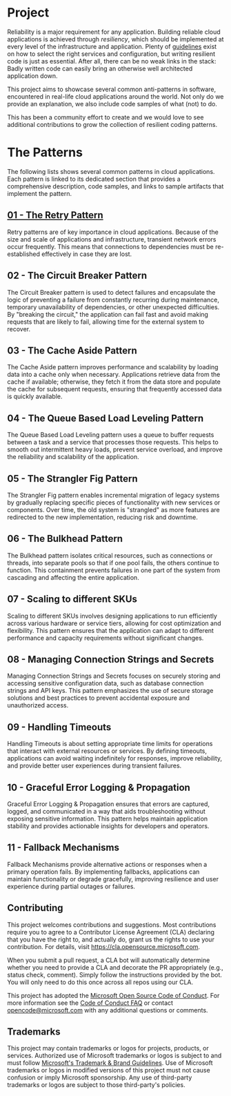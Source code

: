 # Project

Reliability is a major requirement for any application. Building reliable cloud applications is achieved through _resiliency_, which should be implemented at every level of the infrastructure and application. Plenty of [guidelines](https://learn.microsoft.com/azure/well-architected/reliability/principles) exist on how to select the right services and configuration, but writing resilient code is just as essential. After all, there can be no weak links in the stack: Badly written code can easily bring an otherwise well architected application down. 

This project aims to showcase several common anti-patterns in software, encountered in real-life cloud applications around the world. Not only do we provide an explanation, we also include code samples of what (not) to do.

This has been a community effort to create and we would love to see additional contributions to grow the collection of resilient coding patterns.

# The Patterns

The following lists shows several common patterns in cloud applications. Each pattern is linked to its dedicated section that provides a comprehensive description, code samples, and links to sample artifacts that implement the pattern. 

## [01 - The Retry Pattern](./docs/patterns/01-retry.md)

Retry patterns are of key importance in cloud applications. Because of the size and scale of applications and infrastructure, transient network errors occur frequently. This means that connections to dependencies must be re-established effectively in case they are lost.

## 02 - The Circuit Breaker Pattern

The Circuit Breaker pattern is used to detect failures and encapsulate the logic of preventing a failure from constantly recurring during maintenance, temporary unavailability of dependencies, or other unexpected difficulties. By "breaking the circuit," the application can fail fast and avoid making requests that are likely to fail, allowing time for the external system to recover.

## 03 - The Cache Aside Pattern

The Cache Aside pattern improves performance and scalability by loading data into a cache only when necessary. Applications retrieve data from the cache if available; otherwise, they fetch it from the data store and populate the cache for subsequent requests, ensuring that frequently accessed data is quickly available.

## 04 - The Queue Based Load Leveling Pattern

The Queue Based Load Leveling pattern uses a queue to buffer requests between a task and a service that processes those requests. This helps to smooth out intermittent heavy loads, prevent service overload, and improve the reliability and scalability of the application.

## 05 - The Strangler Fig Pattern

The Strangler Fig pattern enables incremental migration of legacy systems by gradually replacing specific pieces of functionality with new services or components. Over time, the old system is "strangled" as more features are redirected to the new implementation, reducing risk and downtime.

## 06 - The Bulkhead Pattern

The Bulkhead pattern isolates critical resources, such as connections or threads, into separate pools so that if one pool fails, the others continue to function. This containment prevents failures in one part of the system from cascading and affecting the entire application.

## 07 - Scaling to different SKUs

Scaling to different SKUs involves designing applications to run efficiently across various hardware or service tiers, allowing for cost optimization and flexibility. This pattern ensures that the application can adapt to different performance and capacity requirements without significant changes.

## 08 - Managing Connection Strings and Secrets

Managing Connection Strings and Secrets focuses on securely storing and accessing sensitive configuration data, such as database connection strings and API keys. This pattern emphasizes the use of secure storage solutions and best practices to prevent accidental exposure and unauthorized access.

## 09 - Handling Timeouts

Handling Timeouts is about setting appropriate time limits for operations that interact with external resources or services. By defining timeouts, applications can avoid waiting indefinitely for responses, improve reliability, and provide better user experiences during transient failures.

## 10 - Graceful Error Logging & Propagation

Graceful Error Logging & Propagation ensures that errors are captured, logged, and communicated in a way that aids troubleshooting without exposing sensitive information. This pattern helps maintain application stability and provides actionable insights for developers and operators.

## 11 - Fallback Mechanisms

Fallback Mechanisms provide alternative actions or responses when a primary operation fails. By implementing fallbacks, applications can maintain functionality or degrade gracefully, improving resilience and user experience during partial outages or failures.

## Contributing

This project welcomes contributions and suggestions.  Most contributions require you to agree to a
Contributor License Agreement (CLA) declaring that you have the right to, and actually do, grant us
the rights to use your contribution. For details, visit https://cla.opensource.microsoft.com.

When you submit a pull request, a CLA bot will automatically determine whether you need to provide
a CLA and decorate the PR appropriately (e.g., status check, comment). Simply follow the instructions
provided by the bot. You will only need to do this once across all repos using our CLA.

This project has adopted the [Microsoft Open Source Code of Conduct](https://opensource.microsoft.com/codeofconduct/).
For more information see the [Code of Conduct FAQ](https://opensource.microsoft.com/codeofconduct/faq/) or
contact [opencode@microsoft.com](mailto:opencode@microsoft.com) with any additional questions or comments.

## Trademarks

This project may contain trademarks or logos for projects, products, or services. Authorized use of Microsoft 
trademarks or logos is subject to and must follow 
[Microsoft's Trademark & Brand Guidelines](https://www.microsoft.com/en-us/legal/intellectualproperty/trademarks/usage/general).
Use of Microsoft trademarks or logos in modified versions of this project must not cause confusion or imply Microsoft sponsorship.
Any use of third-party trademarks or logos are subject to those third-party's policies.
